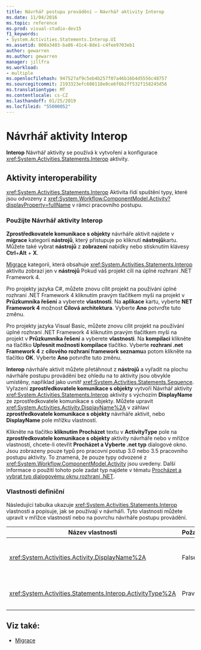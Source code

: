 ```yaml
---
title: Návrhář postupu provádění – Návrhář aktivity Interop
ms.date: 11/04/2016
ms.topic: reference
ms.prod: visual-studio-dev15
f1_keywords:
- System.Activities.Statements.Interop.UI
ms.assetid: 800a3403-ba86-41c4-8de1-c4fee9703eb1
author: gewarren
ms.author: gewarren
manager: jillfra
ms.workload:
- multiple
ms.openlocfilehash: 947527af9c5eb4b257f07a46b16b4d5556c48757
ms.sourcegitcommit: 2193323efc608118e0ce6f6b2ff532f158245d56
ms.translationtype: MT
ms.contentlocale: cs-CZ
ms.lasthandoff: 01/25/2019
ms.locfileid: "55000052"
---
```

# <a name="interop-activity-designer"></a>Návrhář aktivity Interop

**Interop** Návrhář aktivity se používá k vytvoření a konfigurace <xref:System.Activities.Statements.Interop> aktivity.

## <a name="the-interop-activity"></a>Aktivity interoperability

<xref:System.Activities.Statements.Interop> Aktivita řídí spuštění typy, které jsou odvozeny z <xref:System.Workflow.ComponentModel.Activity?displayProperty=fullName> v rámci pracovního postupu.

### <a name="use-the-interop-activity-designer"></a>Použijte Návrhář aktivity Interop

**Zprostředkovatele komunikace s objekty** návrháře aktivit najdete v **migrace** kategorii **nástrojů**, který přistupuje po kliknutí **nástrojů**kartu. Můžete také vybrat **nástrojů** z **zobrazení** nabídky nebo stisknutím klávesy **Ctrl**+**Alt** + **X**.

[Migrace](../workflow-designer/migration-activity-designers.md) kategorii, která obsahuje <xref:System.Activities.Statements.Interop> aktivitu zobrazí jen v **nástrojů** Pokud váš projekt cílí na úplné rozhraní .NET Framework 4.

Pro projekty jazyka C#, můžete znovu cílit projekt na používání úplné rozhraní .NET Framework 4 kliknutím pravým tlačítkem myši na projekt v **Průzkumníka řešení** a vyberete **vlastnosti**. Na **aplikace** kartu, vyberte **NET Framework 4** možnost **Cílová architektura**. Vyberte **Ano** potvrďte tuto změnu.

Pro projekty jazyka Visual Basic, můžete znovu cílit projekt na používání úplné rozhraní .NET Framework 4 kliknutím pravým tlačítkem myši na projekt v **Průzkumníka řešení** a vyberete **vlastnosti**. Na **kompilaci** klikněte na tlačítko **Upřesnit možnosti kompilace** tlačítko. Vyberte **rozhraní .net Framework 4** z **cílového rozhraní framework seznamu**a potom klikněte na tlačítko **OK**. Vyberte **Ano** potvrďte tuto změnu.

**Interop** návrháře aktivit můžete přetáhnout z **nástrojů** a vyřadit na plochu návrháře postupu provádění bez ohledu na to aktivity jsou obvykle umístěny, například jako uvnitř <xref:System.Activities.Statements.Sequence>. Vyřazení **zprostředkovatele komunikace s objekty** vytvoří Návrhář aktivity <xref:System.Activities.Statements.Interop> aktivity s výchozím **DisplayName** ze zprostředkovatele komunikace s objekty. Můžete upravit <xref:System.Activities.Activity.DisplayName%2A> v záhlaví **zprostředkovatele komunikace s objekty** návrháře aktivit, nebo **DisplayName** pole mřížku vlastností.

Klikněte na tlačítko **kliknutím Procházet** textu v **ActivityType** pole na **zprostředkovatele komunikace s objekty** aktivity návrháře nebo v mřížce vlastností, chcete-li otevřít **Procházet a Vyberte .net typ** dialogové okno. Jsou zobrazeny pouze typů pro pracovní postup 3.0 nebo 3.5 pracovního postupu aktivity. To znamená, že pouze typy odvozené z <xref:System.Workflow.ComponentModel.Activity> jsou uvedeny. Další informace o použití tohoto pole zadat typ najdete v tématu [Procházet a vybrat typ dialogovému oknu rozhraní .NET](../workflow-designer/browse-and-select-a-dotnet-type-dialog-box.md).

### <a name="the-interop-properties"></a>Vlastnosti definiční

Následující tabulka ukazuje <xref:System.Activities.Statements.Interop> vlastnosti a popisuje, jak se používají v návrháři. Tyto vlastnosti můžete upravit v mřížce vlastností nebo na povrchu návrháře postupu provádění.

|Název vlastnosti|Požadováno|Použití|
|-|--------------|-|
|<xref:System.Activities.Activity.DisplayName%2A>|False|Popisný název <xref:System.Activities.Statements.Interop> aktivity. Výchozí hodnota je **Interop**. I když není potřeba zobrazovaného názvu, doporučujeme poskytnout.|
|<xref:System.Activities.Statements.Interop.ActivityType%2A>|Pravda|Určuje typ aktivity obsažených <xref:System.Activities.Statements.Interop> aktivity. Tento typ zadán musí být odvozen od <xref:System.Workflow.ComponentModel.Activity>.|

## <a name="see-also"></a>Viz také:

- [Migrace](../workflow-designer/migration-activity-designers.md)